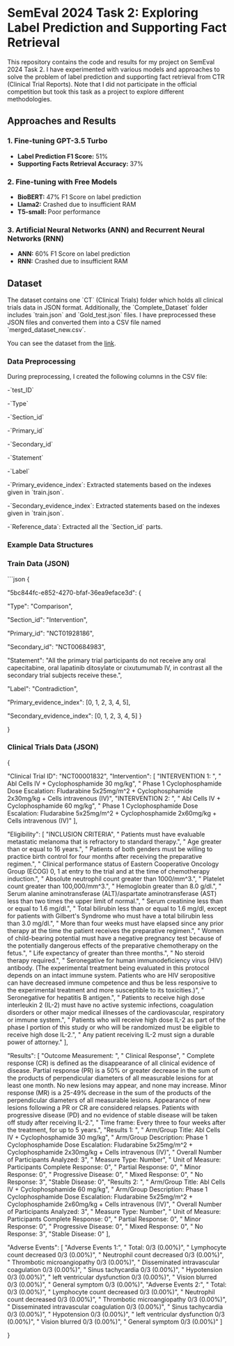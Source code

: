 # SemEval 2024 Task 2: Exploring Label Prediction and Supporting Fact Retrieval

This repository contains the code and results for my project on SemEval 2024 Task 2. I have experimented with various models and approaches to solve the problem of label prediction and supporting fact retrieval from CTR (Clinical Trial Reports). Note that I did not participate in the official competition but took this task as a project to explore different methodologies.

## Approaches and Results

### 1. Fine-tuning GPT-3.5 Turbo

- **Label Prediction F1 Score:** 51%
- **Supporting Facts Retrieval Accuracy:** 37%

### 2. Fine-tuning with Free Models

- **BioBERT:** 47% F1 Score on label prediction
- **Llama2:** Crashed due to insufficient RAM
- **T5-small:** Poor performance

### 3. Artificial Neural Networks (ANN) and Recurrent Neural Networks (RNN)

- **ANN:** 60% F1 Score on label prediction
- **RNN:** Crashed due to insufficient RAM

## Dataset

The dataset contains one \`CT\` (Clinical Trials) folder which holds all clinical trials data in JSON format. Additionally, the \`Complete\_Dataset\` folder includes \`train.json\` and \`Gold\_test.json\` files. I have preprocessed these JSON files and converted them into a CSV file named \`merged\_dataset\_new.csv\`.

You can see the dataset from the [link](https://github.com/ai-systems/nli4ct).

### Data Preprocessing

During preprocessing, I created the following columns in the CSV file:

-\`test\_ID\`

-\`Type\`

-\`Section\_id\`

-\`Primary\_id\`

-\`Secondary\_id\`

-\`Statement\`

-\`Label\`

-\`Primary\_evidence\_index\`: Extracted statements based on the indexes given in \`train.json\`.

-\`Secondary\_evidence\_index\`: Extracted statements based on the indexes given in \`train.json\`.

-\`Reference\_data\`: Extracted all the \`Section\_id\` parts.

### Example Data Structures

### Train Data (JSON)

\`\`\`json {

"5bc844fc-e852-4270-bfaf-36ea9eface3d": {

"Type": "Comparison",

"Section\_id": "Intervention",

"Primary\_id": "NCT01928186",

"Secondary\_id": "NCT00684983",

"Statement": "All the primary trial participants do not receive any oral capecitabine, oral lapatinib ditosylate or cixutumumab IV, in contrast all the secondary trial subjects receive these.",

"Label": "Contradiction",

"Primary\_evidence\_index": [0, 1, 2, 3, 4, 5],

"Secondary\_evidence\_index": [0, 1, 2, 3, 4, 5]     }

 }

### Clinical Trials Data (JSON)

{

"Clinical Trial ID": "NCT00001832",
"Intervention": [
"INTERVENTION 1: ",
"  Abl Cells IV + Cyclophosphamide 30 mg/kg",
"  Phase 1 Cyclophosphamide Dose Escalation: Fludarabine 5x25mg/m^2 + Cyclophosphamide 2x30mg/kg + Cells intravenous (IV)",
"INTERVENTION 2: ",
"  Abl Cells IV + Cyclophosphamide 60 mg/kg",
"  Phase 1 Cyclophosphamide Dose Escalation: Fludarabine 5x25mg/m^2 + Cyclophosphamide 2x60mg/kg + Cells intravenous (IV)"
],

"Eligibility": [
"INCLUSION CRITERIA",
"  Patients must have evaluable metastatic melanoma that is refractory to standard therapy.",
"  Age greater than or equal to 16 years.",
"  Patients of both genders must be willing to practice birth control for four months after receiving the preparative regimen.",
"  Clinical performance status of Eastern Cooperative Oncology Group (ECOG) 0, 1 at entry to the trial and at the time of chemotherapy induction.",
"  Absolute neutrophil count greater than 1000/mm^3.",
"  Platelet count greater than 100,000/mm^3.",
"  Hemoglobin greater than 8.0 g/dl.",
"  Serum alanine aminotransferase (ALT)/aspartate aminotransferase (AST) less than two times the upper limit of normal.",
"  Serum creatinine less than or equal to 1.6 mg/dl.",
"  Total bilirubin less than or equal to 1.6 mg/dl, except for patients with Gilbert's Syndrome who must have a total bilirubin less than 3.0 mg/dl.",
"  More than four weeks must have elapsed since any prior therapy at the time the patient receives the preparative regimen.",
"  Women of child-bearing potential must have a negative pregnancy test because of the potentially dangerous effects of the preparative chemotherapy on the fetus.",
"  Life expectancy of greater than three months.",
"  No steroid therapy required.",
"  Seronegative for human immunodeficiency virus (HIV) antibody. (The experimental treatment being evaluated in this protocol depends on an intact immune system. Patients who are HIV seropositive can have decreased immune competence and thus be less responsive to the experimental treatment and more susceptible to its toxicities.)",
"  Seronegative for hepatitis B antigen.",
"  Patients to receive high dose interleukin 2 (IL-2) must have no active systemic infections, coagulation disorders or other major medical illnesses of the cardiovascular, respiratory or immune system.",
"  Patients who will receive high dose IL-2 as part of the phase I portion of this study or who will be randomized must be eligible to receive high dose IL-2.",
"  Any patient receiving IL-2 must sign a durable power of attorney."
],

"Results": [
"Outcome Measurement: ",
"  Clinical Response",
"  Complete response (CR) is defined as the disappearance of all clinical evidence of disease. Partial response (PR) is a 50% or greater decrease in the sum of the products of perpendicular diameters of all measurable lesions for at least one month. No new lesions may appear, and none may increase. Minor response (MR) is a 25-49% decrease in the sum of the products of the perpendicular diameters of all measurable lesions. Appearance of new lesions following a PR or CR are considered relapses. Patients with progressive disease (PD) and no evidence of stable disease will be taken off study after receiving IL-2.",
"  Time frame: Every three to four weeks after the treatment, for up to 5 years.",
"Results 1: ",
"  Arm/Group Title: Abl Cells IV + Cyclophosphamide 30 mg/kg",
"  Arm/Group Description: Phase 1 Cyclophosphamide Dose Escalation: Fludarabine 5x25mg/m^2 + Cyclophosphamide 2x30mg/kg + Cells intravenous (IV)",
"  Overall Number of Participants Analyzed: 3",
"  Measure Type: Number",
"  Unit of Measure: Participants  Complete Response: 0",
"  Partial Response: 0",
"  Minor Response: 0",
"  Progressive Disease: 0",
"  Mixed Response: 0",
"  No Response: 3",
"Stable Disease: 0",
"Results 2: ",
"  Arm/Group Title: Abl Cells IV + Cyclophosphamide 60 mg/kg",
"  Arm/Group Description: Phase 1 Cyclophosphamide Dose Escalation: Fludarabine 5x25mg/m^2 + Cyclophosphamide 2x60mg/kg + Cells intravenous (IV)",
"  Overall Number of Participants Analyzed: 3",
"  Measure Type: Number",
"  Unit of Measure: Participants  Complete Response: 0",
"  Partial Response: 0",
"  Minor Response: 0",
"  Progressive Disease: 0",
"  Mixed Response: 0",
"  No Response: 3",
"Stable Disease: 0"
],

"Adverse Events": [
"Adverse Events 1:",
"  Total: 0/3 (0.00%)",
"  Lymphocyte count decreased 0/3 (0.00%)",
"  Neutrophil count decreased 0/3 (0.00%)",
"  Thrombotic microangiopathy 0/3 (0.00%)",
"  Disseminated intravascular coagulation 0/3 (0.00%)",
"  Sinus tachycardia 0/3 (0.00%)",
"  Hypotension 0/3 (0.00%)",
"  left ventricular dysfunction 0/3 (0.00%)",
"  Vision blurred 0/3 (0.00%)",
"  General symptom 0/3 (0.00%)",
"Adverse Events 2:",
"  Total: 0/3 (0.00%)",
"  Lymphocyte count decreased 0/3 (0.00%)",
"  Neutrophil count decreased 0/3 (0.00%)",
"  Thrombotic microangiopathy 0/3 (0.00%)",
"  Disseminated intravascular coagulation 0/3 (0.00%)",
"  Sinus tachycardia 0/3 (0.00%)",
"  Hypotension 0/3 (0.00%)",
"  left ventricular dysfunction 0/3 (0.00%)",
"  Vision blurred 0/3 (0.00%)",
"  General symptom 0/3 (0.00%)"
]

}
